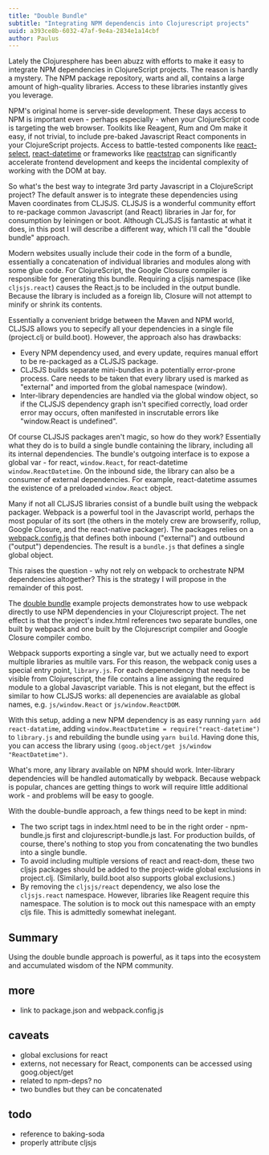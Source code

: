```yaml
---
title: "Double Bundle"
subtitle: "Integrating NPM dependencis into Clojurescript projects"
uuid: a393ce8b-6032-47af-9e4a-2834e1a14cbf
author: Paulus
---
```

Lately the Clojuresphere has been abuzz with efforts to make it easy to integrate NPM dependencies in ClojureScript projects. The reason is hardly a mystery. The NPM package repository, warts and all, contains a large amount of high-quality libraries. Access to these libraries instantly gives you leverage.

NPM's original home is server-side development. These days access to NPM is important even - perhaps especially - when your ClojureScript code is targeting the web browser. Toolkits like Reagent, Rum and Om make it easy, if not trivial, to include pre-baked Javascript React components in your ClojureScript projects. Access to battle-tested components like [react-select](https://github.com/JedWatson/react-select), [react-datetime](https://github.com/YouCanBookMe/react-datetime) or frameworks like [reactstrap](https://reactstrap.github.io/) can significantly accelerate frontend development and keeps the incidental complexity of working with the DOM at bay.

So what's the best way to integrate 3rd party Javascript in a ClojureScript project? The default answer is to integrate these dependencies using Maven coordinates from CLJSJS. CLJSJS is a wonderful community effort to re-package common Javascript (and React) libraries in Jar for, for consumption by leiningen or boot. Although CLJSJS is fantastic at what it does, in this post I will describe a different way, which I'll call the "double bundle" approach.

Modern websites usually include their code in the form of a bundle, essentially a concatenation of individual libraries and modules along with some glue code. For ClojureScript, the Google Closure compiler is responsible for generating this bundle. Requiring a cljsjs namespace (like `cljsjs.react`) causes the React.js to be included in the output bundle. Because the library is included as a foreign lib, Closure will not attempt to minify or shrink its contents.

Essentially a convenient bridge between the Maven and NPM world, CLJSJS allows you to sepecify all your dependencies in a single file (project.clj or build.boot). However, the approach also has drawbacks:

- Every NPM dependency used, and every update, requires manual effort to be re-packaged as a CLJSJS package.
- CLJSJS builds separate mini-bundles in a potentially error-prone process. Care needs to be taken that every library used is marked as "external" and imported from the global namespace (window).
- Inter-library dependencies are handled via the global window object, so if the CLJSJS dependency graph isn't specified correctly, load order error may occurs, often manifested in inscrutable errors like "window.React is undefined".

Of course CLJSJS packages aren't magic, so how do they work? Essentially what they do is to build a single bundle containing the library, including all its internal dependencies. The bundle's outgoing interface is to expose a global var - for react, `window.React`, for react-datetime `window.ReactDatetime`. On the inbound side, the library can also be a consumer of external dependencies. For example, react-datetime assumes the existence of a preloaded `window.React` object.

Many if not all CLJSJS libraries consist of a bundle built using the webpack packager. Webpack is a powerful tool in the Javascript world, perhaps the most popular of its sort (the others in the motely crew are browserify, rollup, Google Closure, and the react-native packager). The packages relies on a [webpack.config.js](https://github.com/cljsjs/packages/blob/297ecba948bf9fe1c0f85f148e641f8c7269b796/react-highlight/resources/webpack.config.js) that defines both inbound ("external") and outbound ("output") dependencies. The result is a `bundle.js` that defines a single global object.

This raises the question - why not rely on webpack to orchestrate NPM dependencies altogether? This is the strategy I will propose in the remainder of this post.

The [double bundle](https://github.com/pesterhazy/double-bundle) example projects demonstrates how to use webpack directly to use NPM dependencies in your Clojurescript project. The net effect is that the project's index.html references two separate bundles, one built by webpack and one built by the Clojurescript compiler and Google Closure compiler combo.

Webpack supports exporting a single var, but we actually need to export multiple libraries as multile vars. For this reason, the webpack conig uses a special entry point, `library.js`. For each depenendency that needs to be visible from Clojurescript, the file contains a line assigning the required module to a global Javascript variable. This is not elegant, but the effect is similar to how CLJSJS works: all depenencies are avaialable as global names, e.g. `js/window.React` or `js/window.ReactDOM`.

With this setup, adding a new NPM dependency is as easy running `yarn add react-datatime`, adding `window.ReactDatetime = require("react-datetime")` to `library.js` and rebuilding the bundle using `yarn build`. Having done this, you can access the library using `(goog.object/get js/window "ReactDatetime")`.

What's more, any library available on NPM should work. Inter-library dependencies will be handled automatically by webpack. Because webpack is popular, chances are getting things to work will require little additional work - and problems will be easy to google.

With the double-bundle approach, a few things need to be kept in mind:

- The two script tags in index.html need to be in the right order - npm-bundle.js first and clojurescript-bundle.js last. For production builds, of course, there's nothing to stop you from concatenating the two bundles into a single bundle.
- To avoid including multiple versions of react and react-dom, these two cljsjs packages should be added to the project-wide global exclusions in project.clj. (Similarly, build.boot also supports global exclusions.)
- By removing the `cljsjs/react` dependency, we also lose the `cljsjs.react` namespace. However, libraries like Reagent require this namespace. The solution is to mock out this namespace with an empty cljs file. This is admittedly somewhat inelegant.

## Summary

Using the double bundle approach is powerful, as it taps into the ecosystem and accumulated wisdom of the NPM community.

## more

- link to package.json and webpack.config.js

## caveats

- global exclusions for react
- externs, not necessary for React, components can be accessed using goog.object/get
- related to npm-deps? no
- two bundles but they can be concatenated

## todo

- reference to baking-soda
- properly attribute cljsjs
